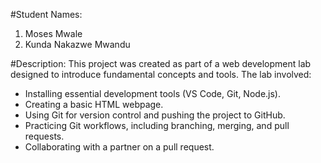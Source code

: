 #Student Names:
1. Moses Mwale
2. Kunda Nakazwe Mwandu

#Description:
This project was created as part of a web development lab designed to introduce fundamental concepts and tools. The lab involved:
* Installing essential development tools (VS Code, Git, Node.js).
* Creating a basic HTML webpage.
* Using Git for version control and pushing the project to GitHub.
* Practicing Git workflows, including branching, merging, and pull requests.
* Collaborating with a partner on a pull request.
